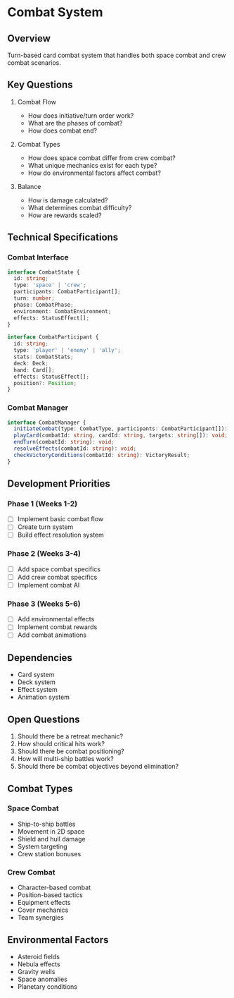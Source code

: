# Combat System

## Overview
Turn-based card combat system that handles both space combat and crew combat scenarios.

## Key Questions
1. Combat Flow
   - How does initiative/turn order work?
   - What are the phases of combat?
   - How does combat end?

2. Combat Types
   - How does space combat differ from crew combat?
   - What unique mechanics exist for each type?
   - How do environmental factors affect combat?

3. Balance
   - How is damage calculated?
   - What determines combat difficulty?
   - How are rewards scaled?

## Technical Specifications

### Combat Interface
```typescript
interface CombatState {
  id: string;
  type: 'space' | 'crew';
  participants: CombatParticipant[];
  turn: number;
  phase: CombatPhase;
  environment: CombatEnvironment;
  effects: StatusEffect[];
}

interface CombatParticipant {
  id: string;
  type: 'player' | 'enemy' | 'ally';
  stats: CombatStats;
  deck: Deck;
  hand: Card[];
  effects: StatusEffect[];
  position?: Position;
}
```

### Combat Manager
```typescript
interface CombatManager {
  initiateCombat(type: CombatType, participants: CombatParticipant[]): CombatState;
  playCard(combatId: string, cardId: string, targets: string[]): void;
  endTurn(combatId: string): void;
  resolveEffects(combatId: string): void;
  checkVictoryConditions(combatId: string): VictoryResult;
}
```

## Development Priorities

### Phase 1 (Weeks 1-2)
- [ ] Implement basic combat flow
- [ ] Create turn system
- [ ] Build effect resolution system

### Phase 2 (Weeks 3-4)
- [ ] Add space combat specifics
- [ ] Add crew combat specifics
- [ ] Implement combat AI

### Phase 3 (Weeks 5-6)
- [ ] Add environmental effects
- [ ] Implement combat rewards
- [ ] Add combat animations

## Dependencies
- Card system
- Deck system
- Effect system
- Animation system

## Open Questions
1. Should there be a retreat mechanic?
2. How should critical hits work?
3. Should there be combat positioning?
4. How will multi-ship battles work?
5. Should there be combat objectives beyond elimination?

## Combat Types

### Space Combat
- Ship-to-ship battles
- Movement in 2D space
- Shield and hull damage
- System targeting
- Crew station bonuses

### Crew Combat
- Character-based combat
- Position-based tactics
- Equipment effects
- Cover mechanics
- Team synergies

## Environmental Factors
- Asteroid fields
- Nebula effects
- Gravity wells
- Space anomalies
- Planetary conditions 